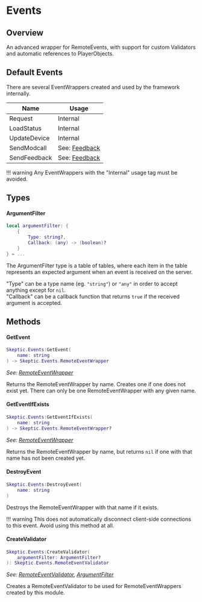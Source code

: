 [RemoteEventWrapper]: RemoteEventWrapper.md
[RemoteEventValidator]: RemoteEventValidator.md

# Events

## Overview

An advanced wrapper for RemoteEvents, with support for custom Validators and automatic references to PlayerObjects.

## Default Events

There are several EventWrappers created and used by the framework internally.

| Name         | Usage    |
|--------------|----------|
| Request      | Internal |
| LoadStatus   | Internal |
| UpdateDevice | Internal |
| SendModcall  | See: [Feedback](../Feedback.md)    |
| SendFeedback | See: [Feedback](../Feedback.md)    |

!!! warning
    Any EventWrappers with the "Internal" usage tag must be avoided. 

## Types

#### ArgumentFilter
```lua
local argumentFilter: {
    { 
        Type: string?, 
        Callback: (any) -> (boolean)?
    }
} = ...
```
The ArgumentFilter type is a table of tables, where each item in the table represents an expected argument when an event is received on the server.

"Type" can be a type name (eg. `"string"`) or `"any"` in order to accept anything except for `nil`. <br>"Callback" can be a callback function that returns `true` if the received argument is accepted.

## Methods

#### GetEvent
```lua
Skeptic.Events:GetEvent(
    name: string
) -> Skeptic.Events.RemoteEventWrapper
```

_See: [RemoteEventWrapper]_

Returns the RemoteEventWrapper by name. Creates one if one does not exist yet. There can only be one RemoteEventWrapper with any given name.

#### GetEventIfExists
```lua
Skeptic.Events:GetEventIfExists(
    name: string
) -> Skeptic.Events.RemoteEventWrapper?
```

_See: [RemoteEventWrapper]_

Returns the RemoteEventWrapper by name, but returns `nil` if one with that name has not been created yet.

#### DestroyEvent
```lua
Skeptic.Events:DestroyEvent(
    name: string
)
```

Destroys the RemoteEventWrapper with that name if it exists.

!!! warning
    This does not automatically disconnect client-side connections to this event. Avoid using this method at all.

#### CreateValidator
```lua
Skeptic.Events:CreateValidator(
    argumentFilter: ArgumentFilter?
): Skeptic.Events.RemoteEventValidator
```

_See: [RemoteEventValidator], [ArgumentFilter](#argumentfilter)_

Creates a RemoteEventValidator to be used for RemoteEventWrappers created by this module.